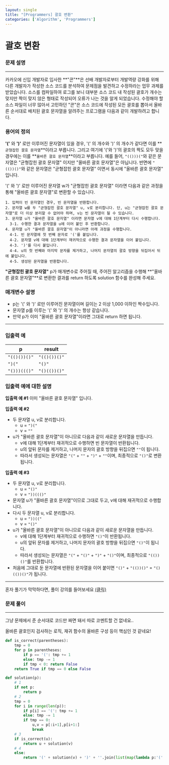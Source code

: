 ```yaml
---
layout: single
title: "[Programmers] 괄호 변환"
categories: ['Algorithm', 'Programmers']
---
```


# 괄호 변환

### 문제 설명

---

카카오에 신입 개발자로 입사한 **"콘"**은 선배 개발자로부터 개발역량 강화를 위해 다른 개발자가 작성한 소스 코드를 분석하여 문제점을 발견하고 수정하라는 업무 과제를 받았습니다. 소스를 컴파일하여 로그를 보니 대부분 소스 코드 내 작성된 괄호가 개수는 맞지만 짝이 맞지 않은 형태로 작성되어 오류가 나는 것을 알게 되었습니다.
수정해야 할 소스 파일이 너무 많아서 고민하던 "콘"은 소스 코드에 작성된 모든 괄호를 뽑아서 올바른 순서대로 배치된 괄호 문자열을 알려주는 프로그램을 다음과 같이 개발하려고 합니다.

### 용어의 정의

**'('** 와 **')'** 로만 이루어진 문자열이 있을 경우, '(' 의 개수와 ')' 의 개수가 같다면 이를 **`균형잡힌 괄호 문자열`**이라고 부릅니다.
그리고 여기에 '('와 ')'의 괄호의 짝도 모두 맞을 경우에는 이를 **`올바른 괄호 문자열`**이라고 부릅니다.
예를 들어, `"(()))("`와 같은 문자열은 "균형잡힌 괄호 문자열" 이지만 "올바른 괄호 문자열"은 아닙니다.
반면에 `"(())()"`와 같은 문자열은 "균형잡힌 괄호 문자열" 이면서 동시에 "올바른 괄호 문자열" 입니다.

'(' 와 ')' 로만 이루어진 문자열 w가 "균형잡힌 괄호 문자열" 이라면 다음과 같은 과정을 통해 "올바른 괄호 문자열"로 변환할 수 있습니다.

```
1. 입력이 빈 문자열인 경우, 빈 문자열을 반환합니다. 
2. 문자열 w를 두 "균형잡힌 괄호 문자열" u, v로 분리합니다. 단, u는 "균형잡힌 괄호 문자열"로 더 이상 분리할 수 없어야 하며, v는 빈 문자열이 될 수 있습니다. 
3. 문자열 u가 "올바른 괄호 문자열" 이라면 문자열 v에 대해 1단계부터 다시 수행합니다. 
  3-1. 수행한 결과 문자열을 u에 이어 붙인 후 반환합니다. 
4. 문자열 u가 "올바른 괄호 문자열"이 아니라면 아래 과정을 수행합니다. 
  4-1. 빈 문자열에 첫 번째 문자로 '('를 붙입니다. 
  4-2. 문자열 v에 대해 1단계부터 재귀적으로 수행한 결과 문자열을 이어 붙입니다. 
  4-3. ')'를 다시 붙입니다. 
  4-4. u의 첫 번째와 마지막 문자를 제거하고, 나머지 문자열의 괄호 방향을 뒤집어서 뒤에 붙입니다. 
  4-5. 생성된 문자열을 반환합니다.
```

**"균형잡힌 괄호 문자열"** p가 매개변수로 주어질 때, 주어진 알고리즘을 수행해 **"올바른 괄호 문자열"**로 변환한 결과를 return 하도록 solution 함수를 완성해 주세요.

### 매개변수 설명

* p는 '(' 와 ')' 로만 이루어진 문자열이며 길이는 2 이상 1,000 이하인 짝수입니다.
* 문자열 p를 이루는 '(' 와 ')' 의 개수는 항상 같습니다.
* 만약 p가 이미 "올바른 괄호 문자열"이라면 그대로 return 하면 됩니다.

------

### 입출력 예

| p            | result       |
| ------------ | ------------ |
| `"(()())()"` | `"(()())()"` |
| `")("`       | `"()"`       |
| `"()))((()"` | `"()(())()"` |

### 입출력 예에 대한 설명

**입출력 예 #1**
이미 "올바른 괄호 문자열" 입니다.

**입출력 예 #2**

* 두 문자열 u, v로 분리합니다.
    * u = `")("`
    * v = `""`
* u가 "올바른 괄호 문자열"이 아니므로 다음과 같이 새로운 문자열을 만듭니다.
    * v에 대해 1단계부터 재귀적으로 수행하면 빈 문자열이 반환됩니다.
    * u의 앞뒤 문자를 제거하고, 나머지 문자의 괄호 방향을 뒤집으면 `""`이 됩니다.
    * 따라서 생성되는 문자열은 `"("` + `""` + `")"` + `""`이며, 최종적으로 `"()"`로 변환됩니다.

**입출력 예 #3**

* 두 문자열 u, v로 분리합니다.
    * u = `"()"`
    * v = `"))((()"`
* 문자열 u가 "올바른 괄호 문자열"이므로 그대로 두고, v에 대해 재귀적으로 수행합니다.
* 다시 두 문자열 u, v로 분리합니다.
    * u = `"))(("`
    * v = `"()"`
* u가 "올바른 괄호 문자열"이 아니므로 다음과 같이 새로운 문자열을 만듭니다.
    * v에 대해 1단계부터 재귀적으로 수행하면 `"()"`이 반환됩니다.
    * u의 앞뒤 문자를 제거하고, 나머지 문자의 괄호 방향을 뒤집으면 `"()"`이 됩니다.
    * 따라서 생성되는 문자열은 `"("` + `"()"` + `")"` + `"()"`이며, 최종적으로 `"(())()"`를 반환합니다.
* 처음에 그대로 둔 문자열에 반환된 문자열을 이어 붙이면 `"()"` + `"(())()"` = `"()(())()"`가 됩니다.

------

혼자 풀기가 막막하다면, 풀이 강의를 들어보세요 [(클릭)](https://programmers.co.kr/learn/courses/10336?utm_source=programmers&utm_medium=test_course10336&utm_campaign=course_10336)



### 문제 풀이

---

그냥 문제에서 준 순서대로 코드만 짜면 돼서 따로 코멘트할 건 없네요..

올바른 괄호인지 검사하는 로직, 재귀 함수의 올바른 구성 등이 핵심인 것 같네요!

```python
def is_correct(parentheses):
    tmp = 0
    for p in parentheses:
        if p == '(': tmp += 1
        else: tmp -= 1
        if tmp < 0: return False
    return True if tmp == 0 else False

def solution(p):
    # 1
    if not p: 
        return p
    # 2
    tmp = 0
    for i in range(len(p)):
        if p[i] == '(': tmp += 1
        else: tmp -= 1
        if tmp == 0: 
            u,v = p[:i+1],p[i+1:]
            break
    # 3
    if is_correct(u):
        return u + solution(v)
    # 4
    else:
        return '(' + solution(v) + ')' + ''.join(list(map(lambda p:'(' if p == ')' else ')', u[1:-1])))
```

